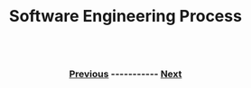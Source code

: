 <br />
<div align=center> <h1>Software Engineering Process</h1> </div>
<br />
<br />



<div align=center> <h3>
  
  [Previous](https://github.com/KKBUGHUNTER/Software_Development/blob/main/Introduction.md)  -----------  [Next]()
  
  </p3> </div>
<br />
